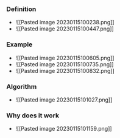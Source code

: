 ### Definition
+ ![[Pasted image 20230115100238.png]]
+ ![[Pasted image 20230115100447.png]]

### Example
+ ![[Pasted image 20230115100605.png]]
+ ![[Pasted image 20230115100735.png]]
+ ![[Pasted image 20230115100832.png]]

### Algorithm
+ ![[Pasted image 20230115101027.png]]

### Why does it work
+ ![[Pasted image 20230115101159.png]]